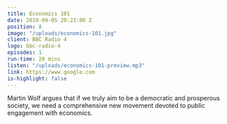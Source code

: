 ```yaml
---
title: Economics 101
date: 2019-09-05 20:23:00 Z
position: 8
image: "/uploads/economics-101.jpg"
client: BBC Radio 4
logo: bbc-radio-4
episodes: 1
run-time: 28 mins
listen: "/uploads/economics-101-preview.mp3"
link: https://www.google.com
is-highlight: false
---
```


Martin Wolf argues that if we truly aim to be a democratic and prosperous society, we need a comprehensive new movement devoted to public engagement with economics.